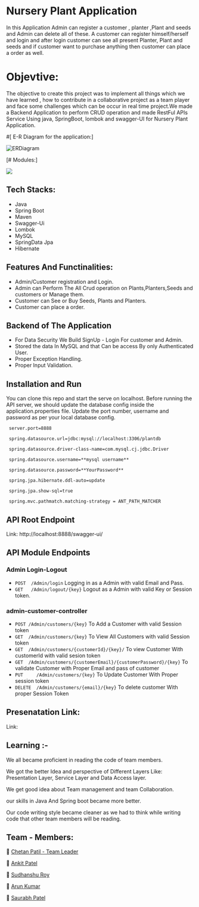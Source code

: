 # Nursery Plant Application  
In this Application Admin can register a customer , planter ,Plant and seeds and Admin can delete all of these. A customer can register himself/herself and login and after login customer can see all present Planter, Plant and seeds and if customer want to purchase anything then customer can place a order as well.
# Objevtive:
The objective to create this project was to implement all things which we have learned , how to contribute in a collaborative project as a team player and face some challenges which can be occur in real time project.We made a Backend Application to perform CRUD operation and made RestFul APIs Service Using java, SpringBoot, lombok and swagger-UI for Nursery Plant Application.

#[ E-R Diagram for the application:]




![ERDiagram](https://github.com/nitinpal0211/mucho-interest-4403/blob/main/Plant_Nursery_Application/Er_And_Images/erDiagram.png?raw=true)


[# Modules:]

![](https://github.com/nitinpal0211/mucho-interest-4403/blob/main/Plant_Nursery_Application/Er_And_Images/Class%20Module.jpeg)

## Tech Stacks:

- Java
- Spring Boot
- Maven
- Swagger-Ui
- Lombok
- MySQL
- SpringData Jpa
- Hibernate


## Features And Functinalities:

- Admin/Customer registration and Login.
- Admin can Perform The All Crud operation on Plants,Planters,Seeds and customers or Manage them.
- Customer can See or Buy Seeds, Plants and Planters.
- Customer can place a order.


##  Backend of The Application 

- For Data Security We Build SignUp - Login For customer and Admin.  
- Stored the data In MySQL and that Can be access By only Authenticated User.
- Proper Exception Handling.
- Proper Input Validation. 

## Installation and Run 

You can clone this repo and start the serve on localhost.
Before running the API server, we should update the database config inside the application.properties file.
Update the port number, username and password as per your local database config.


  ```
   server.port=8888 
   
   spring.datasource.url=jdbc:mysql://localhost:3306/plantdb
   
   spring.datasource.driver-class-name=com.mysql.cj.jdbc.Driver
   
   spring.datasource.username=**mysql username**
   
   spring.datasource.password=**YourPassword**
   
   spring.jpa.hibernate.ddl-auto=update 
   
   spring.jpa.show-sql=true
   
   spring.mvc.pathmatch.matching-strategy = ANT_PATH_MATCHER
   ```
   
   


## API Root Endpoint 

Link: http://localhost:8888/swagger-ui/

## API Module Endpoints

### Admin Login-Logout
- `POST  /Admin/login` Logging in as a Admin with valid Email and Pass.
- `GET   /Admin/logout/{key}` Logout as a Admin with valid Key or Session token.

### admin-customer-controller
- `POST /Admin/customers/{key}`       To Add a Customer with valid Session token 
- `GET  /Admin/customers/{key}`       To View All Customers with valid Session token
- `GET  /Admin/customers/{customerId}/{key}/`                       To view Customer With customerId with valid sesion token
- `GET  /Admin/customers/{customerEmail}/{customerPassword}/{key}`  To validate Customer with Proper Email and pass of customer
- `PUT     /Admin/customers/{key}`             To Update Customer With Proper session token
- `DELETE  /Admin/customers/{email}/{key}`  To delete customer With proper Session Token  

## Presenatation Link:

Link: 



## Learning :-

We all became proficient in reading the code of team members.

We got the better Idea and perspective of Different Layers Like: Presentation Layer, Service Layer and Data Access layer.

We get good idea about Team management and team Collaboration. 

our skills in Java And Spring boot became more better.

Our code writing style became cleaner as we had to think while writing code that other team members will be reading. 


## Team - Members:

👤 [Chetan Patil - Team Leader](https://github.com/Chetan8788)

👤 [Ankit Patel](https://github.com/indicate0)

👤 [Sudhanshu Roy](https://github.com/SudhanshuRoy)

👤 [Arun Kumar](https://github.com/arun5G)

👤 [Saurabh Patel](https://github.com/Saurabhpatel0894)

